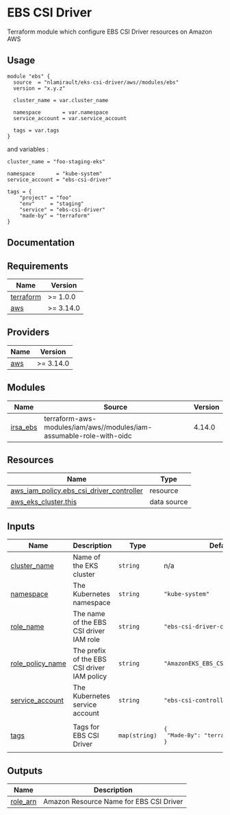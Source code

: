 # EBS CSI Driver

Terraform module which configure EBS CSI Driver resources on Amazon AWS

## Usage

```hcl
module "ebs" {
  source  = "nlamirault/eks-csi-driver/aws//modules/ebs"
  version = "x.y.z"

  cluster_name = var.cluster_name

  namespace       = var.namespace
  service_account = var.service_account

  tags = var.tags
}
```

and variables :

```hcl
cluster_name = "foo-staging-eks"

namespace       = "kube-system"
service_account = "ebs-csi-driver"

tags = {
    "project" = "foo"
    "env"     = "staging"
    "service" = "ebs-csi-driver"
    "made-by" = "terraform"
}
```

## Documentation

<!-- BEGINNING OF PRE-COMMIT-TERRAFORM DOCS HOOK -->
## Requirements

| Name | Version |
|------|---------|
| <a name="requirement_terraform"></a> [terraform](#requirement\_terraform) | >= 1.0.0 |
| <a name="requirement_aws"></a> [aws](#requirement\_aws) | >= 3.14.0 |

## Providers

| Name | Version |
|------|---------|
| <a name="provider_aws"></a> [aws](#provider\_aws) | >= 3.14.0 |

## Modules

| Name | Source | Version |
|------|--------|---------|
| <a name="module_irsa_ebs"></a> [irsa\_ebs](#module\_irsa\_ebs) | terraform-aws-modules/iam/aws//modules/iam-assumable-role-with-oidc | 4.14.0 |

## Resources

| Name | Type |
|------|------|
| [aws_iam_policy.ebs_csi_driver_controller](https://registry.terraform.io/providers/hashicorp/aws/latest/docs/resources/iam_policy) | resource |
| [aws_eks_cluster.this](https://registry.terraform.io/providers/hashicorp/aws/latest/docs/data-sources/eks_cluster) | data source |

## Inputs

| Name | Description | Type | Default | Required |
|------|-------------|------|---------|:--------:|
| <a name="input_cluster_name"></a> [cluster\_name](#input\_cluster\_name) | Name of the EKS cluster | `string` | n/a | yes |
| <a name="input_namespace"></a> [namespace](#input\_namespace) | The Kubernetes namespace | `string` | `"kube-system"` | no |
| <a name="input_role_name"></a> [role\_name](#input\_role\_name) | The name of the EBS CSI driver IAM role | `string` | `"ebs-csi-driver-controller"` | no |
| <a name="input_role_policy_name"></a> [role\_policy\_name](#input\_role\_policy\_name) | The prefix of the EBS CSI driver IAM policy | `string` | `"AmazonEKS_EBS_CSI_Driver_Policy"` | no |
| <a name="input_service_account"></a> [service\_account](#input\_service\_account) | The Kubernetes service account | `string` | `"ebs-csi-controller"` | no |
| <a name="input_tags"></a> [tags](#input\_tags) | Tags for EBS CSI Driver | `map(string)` | <pre>{<br>  "Made-By": "terraform"<br>}</pre> | no |

## Outputs

| Name | Description |
|------|-------------|
| <a name="output_role_arn"></a> [role\_arn](#output\_role\_arn) | Amazon Resource Name for EBS CSI Driver |
<!-- END OF PRE-COMMIT-TERRAFORM DOCS HOOK -->
